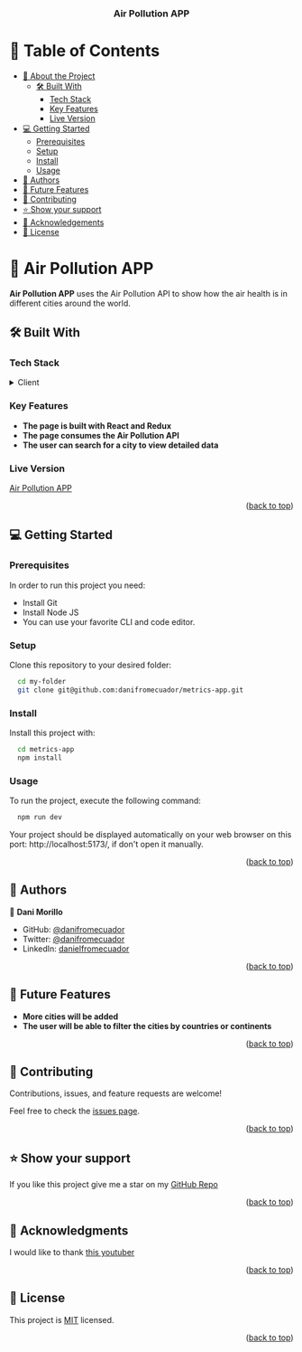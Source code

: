 <a name="readme-top"></a>

<div align="center">
  <h3><b>Air Pollution APP</b></h3>

</div>

<!-- TABLE OF CONTENTS -->

# 📗 Table of Contents

- [📖 About the Project](#about-project)
  - [🛠 Built With](#built-with)
    - [Tech Stack](#tech-stack)
    - [Key Features](#key-features)
    - [Live Version](#live-version)
- [💻 Getting Started](#getting-started)
  - [Prerequisites](#prerequisites)
  - [Setup](#setup)
  - [Install](#install)
  - [Usage](#usage)
- [👥 Authors](#authors)
- [🔭 Future Features](#future-features)
- [🤝 Contributing](#contributing)
- [⭐️ Show your support](#support)
- [🙏 Acknowledgements](#acknowledgements)
- [📝 License](#license)

<!-- PROJECT DESCRIPTION -->

# 📖 Air Pollution APP <a name="about-project"></a>

**Air Pollution APP** uses the Air Pollution API to show how the air health is in different cities around the world.

## 🛠 Built With <a name="built-with"></a>

### Tech Stack <a name="tech-stack"></a>
<details>
  <summary>Client</summary>
  <ul>
    <li><a href="https://reactjs.org/">React.js</a></li>
  </ul>
</details>

<!-- Features -->

### Key Features <a name="key-features"></a>
- **The page is built with React and Redux**
- **The page consumes the Air Pollution API**
- **The user can search for a city to view detailed data**

### Live Version <a name="live-version">
[Air Pollution APP](https://64cf19298a3f381144193470--neon-banoffee-55a02e.netlify.app/)
</a>


<p align="right">(<a href="#readme-top">back to top</a>)</p>

<!-- GETTING STARTED -->

## 💻 Getting Started <a name="getting-started"></a>

### Prerequisites

In order to run this project you need:

- Install Git
- Install Node JS
- You can use your favorite CLI and code editor.
### Setup

Clone this repository to your desired folder:

```sh
  cd my-folder
  git clone git@github.com:danifromecuador/metrics-app.git
```

### Install

Install this project with:

```sh
  cd metrics-app
  npm install
```

### Usage

To run the project, execute the following command:

```sh
  npm run dev
```
Your project should be displayed automatically on your web browser on this port: http://localhost:5173/, if don't open it manually.

<p align="right">(<a href="#readme-top">back to top</a>)</p>

<!-- AUTHORS -->

## 👥 Authors <a name="authors"></a>

👤 **Dani Morillo**

- GitHub: [@danifromecuador](https://github.com/danifromecuador)
- Twitter: [@danifromecuador](https://twitter.com/danifromecuador)
- LinkedIn: [danielfromecuador](https://www.linkedin.com/in/danielfromecuador/)


<p align="right">(<a href="#readme-top">back to top</a>)</p>

<!-- FUTURE FEATURES -->

## 🔭 Future Features <a name="future-features"></a>

- **More cities will be added**
- **The user will be able to filter the cities by countries or continents**

<p align="right">(<a href="#readme-top">back to top</a>)</p>

<!-- CONTRIBUTING -->

## 🤝 Contributing <a name="contributing"></a>

Contributions, issues, and feature requests are welcome!

Feel free to check the [issues page](https://github.com/danifromecuador/metrics-app/issues).

<p align="right">(<a href="#readme-top">back to top</a>)</p>

<!-- SUPPORT -->

## ⭐️ Show your support <a name="support"></a>

If you like this project give me a star on my [GitHub Repo](https://github.com/danifromecuador/metrics-app)

<p align="right">(<a href="#readme-top">back to top</a>)</p>

<!-- ACKNOWLEDGEMENTS -->

## 🙏 Acknowledgments <a name="acknowledgements"></a>

I would like to thank [this youtuber](https://www.youtube.com/@WebDevSimplified) 

<p align="right">(<a href="#readme-top">back to top</a>)</p>



<!-- LICENSE -->

## 📝 License <a name="license"></a>

This project is [MIT](./LICENSE) licensed.

<p align="right">(<a href="#readme-top">back to top</a>)</p>